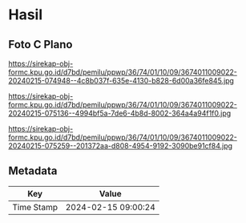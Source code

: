 # Hasil

## Foto C Plano

https://sirekap-obj-formc.kpu.go.id/d7bd/pemilu/ppwp/36/74/01/10/09/3674011009022-20240215-074948--4c8b037f-635e-4130-b828-6d00a36fe845.jpg

https://sirekap-obj-formc.kpu.go.id/d7bd/pemilu/ppwp/36/74/01/10/09/3674011009022-20240215-075136--4994bf5a-7de6-4b8d-8002-364a4a94f1f0.jpg

https://sirekap-obj-formc.kpu.go.id/d7bd/pemilu/ppwp/36/74/01/10/09/3674011009022-20240215-075259--201372aa-d808-4954-9192-3090be91cf84.jpg


## Metadata

| Key        | Value               |
| ---------- | ------------------- |
| Time Stamp | 2024-02-15 09:00:24 |



